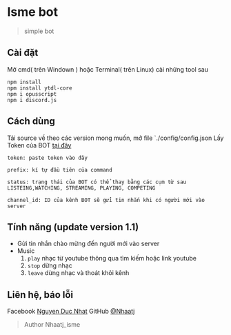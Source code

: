 # Isme bot
> simple bot

## Cài đặt

Mở cmd( trên Windown ) hoặc Terminal( trên Linux) cài những tool sau

```
npm install
npm install ytdl-core
npm i opusscript
npm i discord.js

```

## Cách dùng

Tải source về theo các version mong muốn, mở file `./config/config.json
Lấy Token của BOT [tại đây](https://discord.com/developers/applications)
```
token: paste token vào đây

prefix: kí tự đầu tiên của command

status: trạng thái của BOT có thể thay bằng các cụm từ sau LISTEING,WATCHING, STREAMING, PLAYING, COMPETING

channel_id: ID của kênh BOT sẽ gửi tin nhắn khi có người mới vào server

```

## Tính năng (update version 1.1)

* Gửi tin nhắn chào mừng đến người mới vào server
* Music
    1. `play` nhạc từ youtube thông qua tìm kiếm hoặc link youtube
    2. `stop` dừng nhạc
    3. `leave` dừng nhạc và thoát khỏi kênh


## Liên hệ, báo lỗi
Facebook [Nguyen Duc Nhat](https://www.facebook.com/nhaatj.isme35/)
GitHub [@Nhaatj](https://github.com/Nhaatj)

>Author Nhaatj_isme
